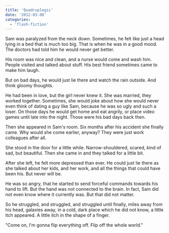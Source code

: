 ```yaml
---
title: 'Quadruplegic'
date: '2012-03-08'
categories:
  - 'flash-fiction'
---
```


Sam was paralyzed from the neck down. Sometimes, he felt like just a head lying
in a bed that is much too big. That is when he was in a good mood. The doctors
had told him he would never get better.

<!-- truncate -->

His room was nice and clean, and a nurse would come and wash him. People visited
and talked about stuff. His best friend sometimes came to make him laugh.

But on bad days, he would just lie there and watch the rain outside. And think
gloomy thoughts.

He had been in love, but the girl never knew it. She was married, they worked
together. Sometimes, she would joke about how she would never even think of
dating a guy like Sam, because he was so ugly and such a loser. On those days he
would get home and eat angrily, or place video games until late into the night.
Those were his bad days back then.

Then she appeared in Sam's room. Six months after his accident she finally came.
Why would she come earlier, anyway? They were just work colleagues after all.

She stood in the door for a little while. Narrow-shouldered, scared, kind of
sad, but beautiful. Then she came in and they talked for a little bit.

After she left, he felt more depressed than ever. He could just lie there as she
talked about her kids, and her work, and all the things that could have been
his. But never will be.

He was so angry, that he started to send forceful commands towards his hand to
lift. But the hand was not connected to the brain. In fact, Sam did not even
know where it currently was. But that did not matter.

So he struggled, and struggled, and struggled until finally, miles away from his
head, galaxies away, in a cold, dark place which he did not know, a little itch
appeared. A little itch in the shape of a finger.

"Come on, I'm gonna flip everything off. Flip off the whole world."
